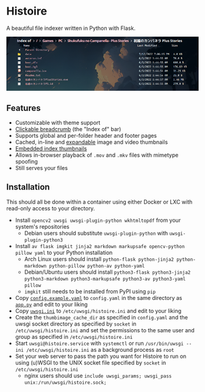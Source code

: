 # Histoire

A beautiful file indexer written in Python with Flask.

![](.github/index_thumbnail.png)

## Features

* Customizable with theme support
* [Clickable breadcrumb](.github/breadcrumb.gif) (the "Index of" bar)
* Supports global and per-folder header and footer pages
* Cached, in-line and [expandable](.github/image_thumbnail.gif) image and video thumbnails
* [Embedded index thumbnails](.github/discord_embed.png)
* Allows in-browser playback of `.mov` and `.mkv` files with mimetype spoofing
* Still serves your files

## Installation

This should all be done within a container using either Docker or LXC with read-only access to your directory.

* Install `opencv2 uwsgi uwsgi-plugin-python wkhtmltopdf` from your system's repositories
  * Debian users should substitute `uwsgi-plugin-python` with `uwsgi-plugin-python3`
* Install `av flask imgkit jinja2 markdown markupsafe opencv-python pillow yaml` to your Python installation
  * Arch Linux users should install `python-flask python-jinja2 python-markdown python-pillow python-av python-yaml`
  * Debian/Ubuntu users should install `python3-flask python3-jinja2 python3-markdown python3-markupsafe python3-av python3-yaml pillow`
  * `imgkit` still needs to be installed from PyPI using `pip`
* Copy [`config.example.yaml`](config.example.yaml) to `config.yaml` in the same directory as [`app.py`](app.py) and edit to your liking
* Copy [`uwsgi.ini`](uwsgi.ini) to `/etc/uwsgi/histoire.ini` and edit to your liking
* Create the `thumbimage_cache_dir` as specified in `config.yaml` and the uwsgi socket directory as specified by `socket` in `/etc/uwsgi/histoire.ini` and set the permissions to the same user and group as specified in `/etc/uwsgi/histoire.ini`
* Start `uwsgi@histoire.service` with `systemctl` or run `/usr/bin/uwsgi --ini /etc/uwsgi/histoire.ini` as a background process as `root`
* Set your web server to pass the path you want for Histoire to run on using (u)WSGI to the UNIX socket file specified by `socket` in `/etc/uwsgi/histoire.ini`
  * nginx users should use `include uwsgi_params; uwsgi_pass unix:/run/uwsgi/histoire.sock;`
